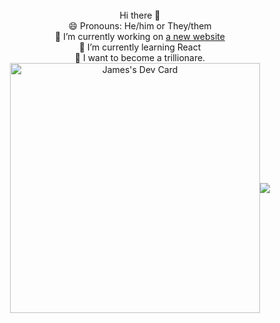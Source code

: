 
<div align="center">
<br>
Hi there 👋<br>
😄 Pronouns: He/him or They/them<br>
🔭 I’m currently working on <a href="http://g1gabyte.dev/">a new website</a><br>
🌱 I’m currently learning React<br>
🤑 I want to become a trillionare.
<br>
<a href="https://app.daily.dev/g1gabytedev"><img align="center" src="https://api.daily.dev/devcards/7a9201316c414f5ab5989735b312890a.png?r=o7u" width="400" alt="James's Dev Card"/></a><img align="center" src="https://github-readme-stats.vercel.app/api/top-langs/?username=g1gabyteDEV&layout=pie&theme=vue-dark">
</div>
